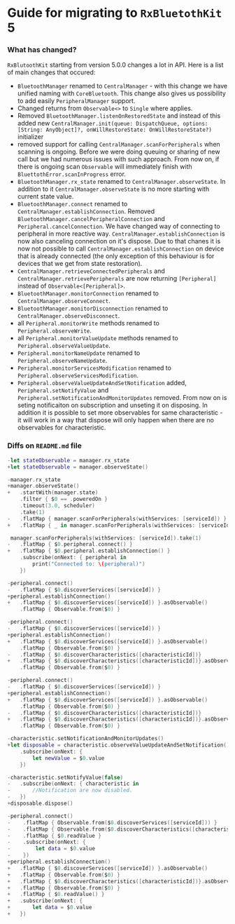 # Guide for migrating to `RxBluetothKit` 5

### What has changed?

`RxBlutoothKit` starting from version 5.0.0 changes a lot in API. Here is a list of main changes that occured:

- `BluetoothManager` renamed to `CentralManager` - with this change we have unified naming with `CoreBluetooth`. This change also gives us possibility to add easily `PeripheralManager` support.
- Changed returns from `Observable<>` to `Single` where applies.
- Removed `BluetoothManager.listenOnRestoredState` and instead of this added new `CentralManager.init(queue: DispatchQueue, options: [String: AnyObject]?, onWillRestoreState: OnWillRestoreState?)` initializer
- removed support for calling `CentralManager.scanForPeripherals` when scanning is ongoing. Before we were doing queuing or sharing of new call but we had numerous issues with such approach. From now on, if there is ongoing scan `Observable` will immediately finish with `BluettothError.scanInProgress` error.
- `BluetoothManager.rx_state` renamed to `CentralManager.observeState`. In addition to it `CentralManager.observeState` is no more starting with current state value.
- `BluetoothManager.connect` renamed to `CentralManager.establishConnection`. Removed `BluetoothManager.cancelPeripheralConnection` and `Peripheral.cancelConnection`. We have changed way of connecting to peripheral in more reactive way. `CentralManager.establishConnection` is now also canceling connection on it's dispose. Due to that chanes it is now not possible to call `CentralManager.establishConnection` on device that is already connected (the only exception of this behaviour is for devices that we get from state restoration).
- `CentralManager.retrieveConnectedPeripherals` and `CentralManager.retrievePeripherals` are now returning `[Peripheral]` instead of `Observable<[Peripheral]>`.
- `BluetoothManager.monitorConnection` renamed to `CentralManager.observeConnect`.
- `BluetoothManager.monitorDisconnection` renamed to `CentralManager.observeDisconnect`.
- all `Peripheral.monitorWrite` methods renamed to `Peripheral.observeWrite`.
- all `Peripheral.monitorValueUpdate` methods renamed to `Peripheral.observeValueUpdate`.
- `Peripheral.monitorNameUpdate` renamed to `Peripheral.observeNameUpdate`.
- `Peripheral.monitorServicesModification` renamed to `Peripheral.observeServicesModification`.
- `Peripheral.observeValueUpdateAndSetNotification` added, `Peripheral.setNotifyValue` and `Peripheral.setNotificationAndMonitorUpdates` removed. From now on is seting notificaiton on subscription and unseting it on disposing. In addition it is possible to set more observables for same characteristic - it will work in a way that dispose will only happen when there are no observables for characteristic.


### Diffs on `README.md` file

```swift
-let stateObservable = manager.rx_state
+let stateObservable = manager.observeState()
```

```swift
-manager.rx_state
+manager.observeState()
+	.startWith(manager.state)
 	.filter { $0 == .poweredOn }
 	.timeout(3.0, scheduler)
 	.take(1)
-	.flatMap { manager.scanForPeripherals(withServices: [serviceId]) }
+	.flatMap { _ in manager.scanForPeripherals(withServices: [serviceId]) }
```

```swift
 manager.scanForPeripherals(withServices: [serviceId]).take(1)
-	.flatMap { $0.peripheral.connect() }
+	.flatMap { $0.peripheral.establishConnection() }
 	.subscribe(onNext: { peripheral in
 		print("Connected to: \(peripheral)")
 	})
```

```swift
-peripheral.connect()
-	.flatMap { $0.discoverServices([serviceId]) }
+peripheral.establishConnection()
+	.flatMap { $0.discoverServices([serviceId]) }.asObservable()
 	.flatMap { Observable.from($0) }
```

```swift
-peripheral.connect()
-	.flatMap { $0.discoverServices([serviceId]) }
+peripheral.establishConnection()
+	.flatMap { $0.discoverServices([serviceId]) }.asObservable()
 	.flatMap { Observable.from($0) }
-	.flatMap { $0.discoverCharacteristics([characteristicId])}
+	.flatMap { $0.discoverCharacteristics([characteristicId])}.asObservable()
 	.flatMap { Observable.from($0) }
```

```swift
-peripheral.connect()
-	.flatMap { $0.discoverServices([serviceId]) }
+peripheral.establishConnection()
+	.flatMap { $0.discoverServices([serviceId]) }.asObservable()
 	.flatMap { Observable.from($0) }
-	.flatMap { $0.discoverCharacteristics([characteristicId])}
+	.flatMap { $0.discoverCharacteristics([characteristicId])}.asObservable()
 	.flatMap { Observable.from($0) }
```

```swift
-characteristic.setNotificationAndMonitorUpdates()
+let disposable = characteristic.observeValueUpdateAndSetNotification()
 	.subscribe(onNext: {
 		let newValue = $0.value
 	})
```

```swift
-characteristic.setNotifyValue(false)
-	.subscribe(onNext: { characteristic in
-		//Notification are now disabled.
-	})
+disposable.dispose()
```

 ```swift
-peripheral.connect()
-    .flatMap { Observable.from($0.discoverServices([serviceId])) }
-    .flatMap { Observable.from($0.discoverCharacteristics([characteristicId])}
-    .flatMap { $0.readValue }
-    .subscribe(onNext: {
-        let data = $0.value
-    })
+peripheral.establishConnection()
+	.flatMap { $0.discoverServices([serviceId]) }.asObservable()
+	.flatMap { Observable.from($0) }
+	.flatMap { $0.discoverCharacteristics([characteristicId])}.asObservable()
+	.flatMap { Observable.from($0) }
+	.flatMap { $0.readValue() }
+	.subscribe(onNext: {
+		let data = $0.value
+	})
 ```